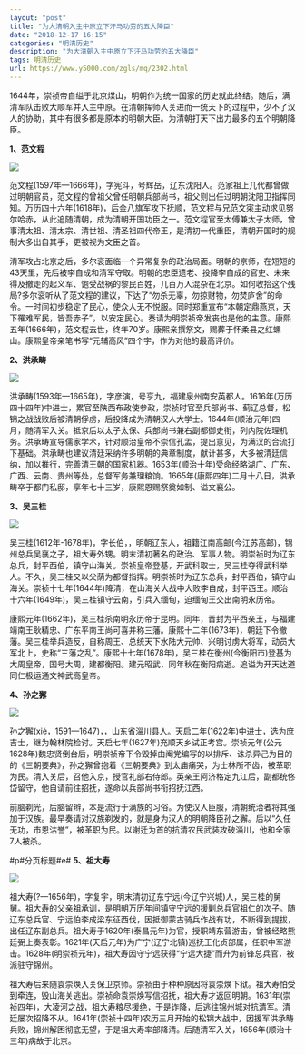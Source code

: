 ```yaml
---
layout: "post"
title: "为大清朝入主中原立下汗马功劳的五大降臣"
date: "2018-12-17 16:15"
categories: "明清历史"
description: "为大清朝入主中原立下汗马功劳的五大降臣"
tags: 明清历史
url: https://www.y5000.com/zgls/mq/2302.html
---
```






1644年，崇祯帝自缢于北京煤山，明朝作为统一国家的历史就此终结。随后，满清军队击败大顺军并入主中原。在清朝挥师入关进而一统天下的过程中，少不了汉人的协助，其中有很多都是原本的明朝大臣。为清朝打天下出力最多的五个明朝降臣。

**1、范文程**

![](https://img.y5000.com/uploads/allimg/160411/4-160411231346436.jpg)

范文程(1597年—1666年)，字宪斗，号辉岳，辽东沈阳人。范家祖上几代都曾做过明朝官员，范文程的曾祖父曾任明朝兵部尚书，祖父则出任过明朝沈阳卫指挥同知。万历四十六年(1618年)，后金八旗军攻下抚顺，范文程与兄范文寀主动求见努尔哈赤，从此追随清朝，成为清朝开国功臣之一。范文程官至太傅兼太子太师，曾事清太祖、清太宗、清世祖、清圣祖四代帝王，是清初一代重臣，清朝开国时的规制大多出自其手，更被视为文臣之首。

清军攻占北京之后，多尔衮面临一个异常复杂的政治局面。明朝的京师，在短短的43天里，先后被李自成和清军夺取。明朝的忠臣遗老、投降李自成的官吏、未来得及撤走的起义军、饱受战祸的黎民百姓，几百万人混杂在北京。如何收拾这个残局?多尔衮听从了范文程的建议，下达了“勿杀无辜，勿掠财物，勿焚庐舍”的命令。一时间初步稳定了民心，使众人无不悦服。同时郑重宣布“本朝定鼎燕京，天下罹难军民，皆吾赤子”，以安定民心。奏请为明崇祯帝发丧也是他的主意。康熙五年(1666年)，范文程去世，终年70岁。康熙亲撰祭文，赐葬于怀柔县之红螺山。康熙皇帝亲笔书写“元辅高风”四个字，作为对他的最高评价。

**2、洪承畴**

![](https://img.y5000.com/uploads/allimg/160411/4-1604112312593X.jpg)

洪承畴(1593年—1665年)，字彦演，号亨九，福建泉州南安英都人。1616年(万历四十四年)中进士，累官至陕西布政使参政，崇祯时官至兵部尚书、蓟辽总督，松锦之战战败后被清朝俘虏，后投降成为清朝汉人大学士。1644年(顺治元年)四月，随清军入关。抵京后以太子太保、兵部尚书兼右副都御史衔，列内院佐理机务。洪承畴宣导儒家学术，针对顺治皇帝不崇信孔孟，提出意见，为满汉的合流打下基础。洪承畴也建议清廷采纳许多明朝的典章制度，献计甚多，大多被清廷信纳，加以推行，完善清王朝的国家机器。1653年(顺治十年)受命经略湖广、广东、广西、云南、贵州等处，总督军务兼理粮饷。1665年(康熙四年)二月十八日，洪承畴卒于都门私邸，享年七十三岁，康熙恩赐祭奠如制、谥文襄公。

**3、吴三桂**

![](https://img.y5000.com/uploads/allimg/160411/4-16041123113a13.jpg)

吴三桂(1612年-1678年)，字长伯，，明朝辽东人，祖籍江南高邮(今江苏高邮)，锦州总兵吴襄之子，祖大寿外甥。明末清初著名的政治、军事人物。明崇祯时为辽东总兵，封平西伯，镇守山海关。崇祯皇帝登基，开武科取士，吴三桂夺得武科举人。不久，吴三桂又以父荫为都督指挥。明崇祯时为辽东总兵，封平西伯，镇守山海关。崇祯十七年(1644年)降清，在山海关大战中大败李自成，封平西王。顺治十六年(1649年)，吴三桂镇守云南，引兵入缅甸，迫缅甸王交出南明永历帝。

康熙元年(1662年)，吴三桂杀南明永历帝于昆明。同年，晋封为平西亲王，与福建靖南王耿精忠、广东平南王尚可喜并称三藩。康熙十二年(1673年)，朝廷下令撤藩。吴三桂举兵造反，自称周王、总统天下水陆大元帅、兴明讨虏大将军，动员大军北上，史称“三藩之乱”。康熙十七年(1678年)，吴三桂在衡州(今衡阳市)登基为大周皇帝，国号大周，建都衡阳。建元昭武，同年秋在衡阳病逝。追谥为开天达道同仁极运通文神武高皇帝。

**4、孙之獬**

![](https://img.y5000.com/uploads/allimg/160411/4-160411230952104.jpg)

孙之獬(xiè，1591—1647)，，山东省淄川县人。天启二年(1622年)中进士，选为庶吉士，继为翰林院检讨。天启七年(1627年)充顺天乡试正考宫。崇祯元年(公元1628年)魏忠贤倒台后，明崇祯帝下令毁掉由阉党编写的以排斥、诛杀异己为目的的《三朝要典》，孙之獬曾抱着《三朝要典》到太庙痛哭，为士林所不齿，被革职为民。清入关后，召他入京，授官礼部右侍郎。英亲王阿济格定九江后，副都统佟岱留守，他自请前往招抚，遂命以兵部尚书衔招抚江西。

前脑剃光，后脑留辫，本是流行于满族的习俗。为使汉人臣服，清朝统治者将其强加于汉族。最早奏请对汉族剃发的，就是身为汉人的明朝降臣孙之獬。后以“久任无功，市恩沽誉”，被革职为民。以谢迁为首的抗清农民武装攻破淄川，他和全家7人被杀。

#p#分页标题#e# **5、祖大寿**

![](https://img.y5000.com/uploads/allimg/160411/4-160411230JLB.jpg)

祖大寿(?—1656年)，字复宇，明末清初辽东宁远(今辽宁兴城)人，吴三桂的舅舅。祖大寿的父亲祖承训，是明朝万历年间镇守宁远的援剿总兵官祖仁的次子。随辽东总兵官、宁远伯李成梁东征西伐，因抵御蒙古骑兵作战有功，不断得到提拔，出任辽东副总兵。祖大寿于1620年(泰昌元年)为官，授职靖东营游击，曾被经略熊廷弼上奏表彰。1621年(天启元年)为广宁(辽宁北镇)巡抚王化贞部属，任职中军游击。1628年(明崇祯元年)，祖大寿因守宁远获得“宁远大捷”而升为前锋总兵官，被派驻守锦州。

祖大寿后来随袁崇焕入关保卫京师。崇祯由于种种原因将袁崇焕下狱。祖大寿怕受到牵连，毁山海关逃出。崇祯命袁崇焕写信招抚，祖大寿才返回明朝。1631年(崇祯四年)，大凌河之战，祖大寿粮尽援绝，于是诈降，后逃往锦州城对抗清军。清廷屡次招降不从。1641年(崇祯十四年)农历三月开始的松锦大战中，因援军洪承畴兵败，锦州解困彻底无望，于是祖大寿率部降清。后随清军入关，1656年(顺治十三年)病故于北京。
